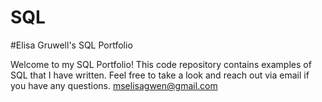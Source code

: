 # SQL

#Elisa Gruwell's SQL Portfolio

Welcome to my SQL Portfolio! This code repository contains examples of SQL that I have written. Feel free to take a look and reach out via email if you have any questions. mselisagwen@gmail.com
